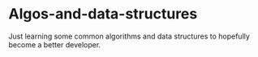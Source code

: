 # Algos-and-data-structures

Just learning some common algorithms and data structures to hopefully become a better developer.

